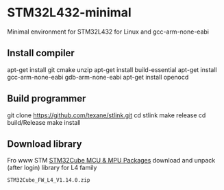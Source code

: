 # STM32L432-minimal

Minimal environment for STM32L432 for Linux and gcc-arm-none-eabi

## Install compiler

  apt-get install git cmake unzip
  apt-get install build-essential
  apt-get install gcc-arm-none-eabi gdb-arm-none-eabi
  apt-get install openocd
  
## Build programmer 

  git clone https://github.com/texane/stlink.git
  cd stlink
  make release
  cd build/Release
  make install
  
## Download library

Fro www STM [STM32Cube MCU & MPU Packages](https://www.st.com/en/embedded-software/stm32cube-mcu-mpu-packages.html) download and unpack (after login) library for L4 family

    STM32Cube_FW_L4_V1.14.0.zip
    
